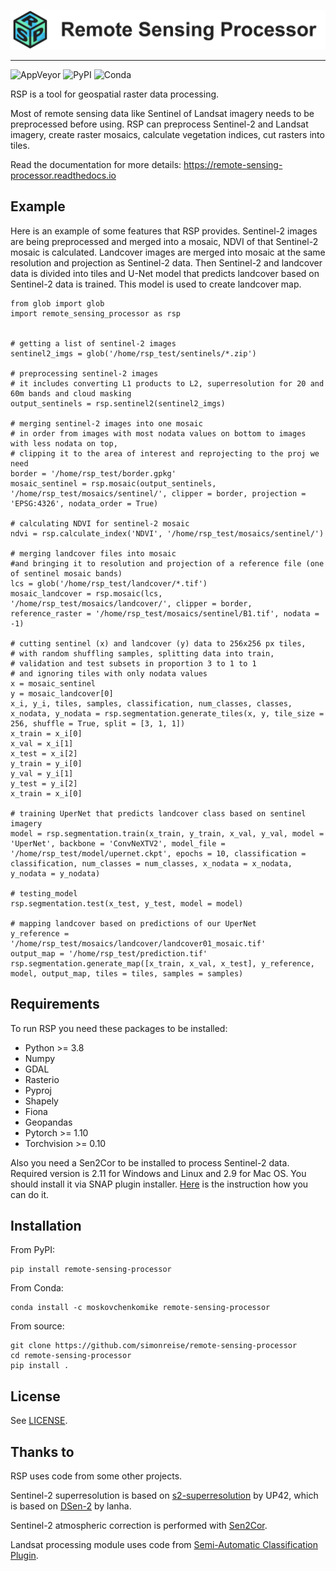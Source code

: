 
![image](logo_wide.png)

----

![AppVeyor](https://img.shields.io/appveyor/build/simonreise/remote-sensing-processor)
![PyPI](https://img.shields.io/pypi/v/remote-sensing-processor)
![Conda](https://img.shields.io/conda/v/moskovchenkomike/remote-sensing-processor)

RSP is a tool for geospatial raster data processing.

Most of remote sensing data like Sentinel of Landsat imagery needs to be preprocessed before using. RSP can preprocess Sentinel-2 and Landsat imagery, create raster mosaics, calculate vegetation indices, cut rasters into tiles.

Read the documentation for more details: https://remote-sensing-processor.readthedocs.io

## Example

Here is an example of some features that RSP provides. Sentinel-2 images are being preprocessed and merged into a mosaic, NDVI of that Sentinel-2 mosaic is calculated. Landcover images are merged into mosaic at the same resolution and projection as Sentinel-2 data. Then Sentinel-2 and landcover data is divided into tiles and U-Net model that predicts landcover based on Sentinel-2 data is trained. This model is used to create landcover map. 
```
from glob import glob
import remote_sensing_processor as rsp


# getting a list of sentinel-2 images
sentinel2_imgs = glob('/home/rsp_test/sentinels/*.zip')

# preprocessing sentinel-2 images
# it includes converting L1 products to L2, superresolution for 20 and 60m bands and cloud masking
output_sentinels = rsp.sentinel2(sentinel2_imgs)

# merging sentinel-2 images into one mosaic 
# in order from images with most nodata values on bottom to images with less nodata on top,
# clipping it to the area of interest and reprojecting to the proj we need
border = '/home/rsp_test/border.gpkg'
mosaic_sentinel = rsp.mosaic(output_sentinels, '/home/rsp_test/mosaics/sentinel/', clipper = border, projection = 'EPSG:4326', nodata_order = True)

# calculating NDVI for sentinel-2 mosaic
ndvi = rsp.calculate_index('NDVI', '/home/rsp_test/mosaics/sentinel/')

# merging landcover files into mosaic 
#and bringing it to resolution and projection of a reference file (one of sentinel mosaic bands)
lcs = glob('/home/rsp_test/landcover/*.tif')
mosaic_landcover = rsp.mosaic(lcs, '/home/rsp_test/mosaics/landcover/', clipper = border, reference_raster = '/home/rsp_test/mosaics/sentinel/B1.tif', nodata = -1)

# cutting sentinel (x) and landcover (y) data to 256x256 px tiles, 
# with random shuffling samples, splitting data into train,
# validation and test subsets in proportion 3 to 1 to 1
# and ignoring tiles with only nodata values
x = mosaic_sentinel
y = mosaic_landcover[0]
x_i, y_i, tiles, samples, classification, num_classes, classes, x_nodata, y_nodata = rsp.segmentation.generate_tiles(x, y, tile_size = 256, shuffle = True, split = [3, 1, 1])
x_train = x_i[0]
x_val = x_i[1]
x_test = x_i[2]
y_train = y_i[0]
y_val = y_i[1]
y_test = y_i[2]
x_train = x_i[0]

# training UperNet that predicts landcover class based on sentinel imagery
model = rsp.segmentation.train(x_train, y_train, x_val, y_val, model = 'UperNet', backbone = 'ConvNeXTV2', model_file = '/home/rsp_test/model/upernet.ckpt', epochs = 10, classification = classification, num_classes = num_classes, x_nodata = x_nodata, y_nodata = y_nodata)

# testing_model
rsp.segmentation.test(x_test, y_test, model = model)

# mapping landcover based on predictions of our UperNet
y_reference = '/home/rsp_test/mosaics/landcover/landcover01_mosaic.tif'
output_map = '/home/rsp_test/prediction.tif'
rsp.segmentation.generate_map([x_train, x_val, x_test], y_reference, model, output_map, tiles = tiles, samples = samples)
```

## Requirements
To run RSP you need these packages to be installed:
- Python >= 3.8
- Numpy
- GDAL
- Rasterio
- Pyproj
- Shapely
- Fiona
- Geopandas
- Pytorch >= 1.10
- Torchvision >= 0.10

Also you need a Sen2Cor to be installed to process Sentinel-2 data. Required version is 2.11 for Windows and Linux and 2.9 for Mac OS. You should install it via SNAP plugin installer. [Here](http://wiki.awf.forst.uni-goettingen.de/wiki/index.php/Installation_of_SNAP) is the instruction how you can do it.

## Installation

From PyPI:
```
pip install remote-sensing-processor
```
From Conda:
```
conda install -c moskovchenkomike remote-sensing-processor
```
From source:
```
git clone https://github.com/simonreise/remote-sensing-processor
cd remote-sensing-processor
pip install .
```


## License
See [LICENSE](LICENSE).

## Thanks to
RSP uses code from some other projects.

Sentinel-2 superresolution is based on [s2-superresolution] by UP42, which is based on [DSen-2] by lanha.

Sentinel-2 atmospheric correction is performed with [Sen2Cor].

Landsat processing module uses code from [Semi-Automatic Classification Plugin](https://fromgistors.blogspot.com/p/semi-automatic-classification-plugin.html).



   [s2-superresolution]: <https://github.com/up42/s2-superresolution>
   [DSen-2]: <https://github.com/lanha/DSen2>
   [Sen2Cor]: <https://step.esa.int/main/snap-supported-plugins/sen2cor/>
   
   

